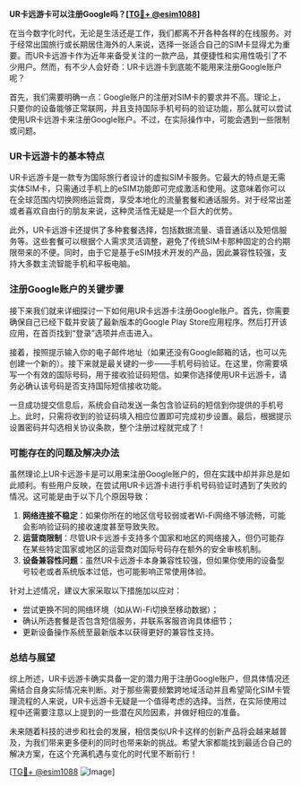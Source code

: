 **UR卡远游卡可以注册Google吗？[[TG💪+ @esim1088](https://t.me/s/esim1088)]**

在当今数字化时代，无论是生活还是工作，我们都离不开各种各样的在线服务。对于经常出国旅行或长期居住海外的人来说，选择一张适合自己的SIM卡显得尤为重要。而UR卡远游卡作为近年来备受关注的一款产品，其便捷性和实用性吸引了不少用户。然而，有不少人会好奇：UR卡远游卡到底能不能用来注册Google账户呢？

首先，我们需要明确一点：Google账户的注册对SIM卡的要求并不高。理论上，只要你的设备能够正常联网，并且支持国际手机号码的验证功能，那么就可以尝试使用UR卡远游卡来注册Google账户。不过，在实际操作中，可能会遇到一些限制或问题。

### UR卡远游卡的基本特点

UR卡远游卡是一款专为国际旅行者设计的虚拟SIM卡服务。它最大的特点是无需实体SIM卡，只需通过手机上的eSIM功能即可完成激活和使用。这意味着你可以在全球范围内切换网络运营商，享受本地化的流量套餐和通话服务。对于经常出差或者喜欢自由行的朋友来说，这种灵活性无疑是一个巨大的优势。

此外，UR卡远游卡还提供了多种套餐选择，包括数据流量、语音通话以及短信服务等。这些套餐可以根据个人需求灵活调整，避免了传统SIM卡那种固定的合约期限带来的不便。同时，由于它是基于eSIM技术开发的产品，因此兼容性较强，支持大多数主流智能手机和平板电脑。

### 注册Google账户的关键步骤

接下来我们就来详细探讨一下如何用UR卡远游卡注册Google账户。首先，你需要确保自己已经下载并安装了最新版本的Google Play Store应用程序。然后打开该应用，在首页找到“登录”选项并点击进入。

接着，按照提示输入你的电子邮件地址（如果还没有Google邮箱的话，也可以先创建一个新的）。接下来就是最关键的一步——手机号码验证。在这里，你需要填写一个有效的国际号码，用于接收验证码短信。如果你选择使用UR卡远游卡，请务必确认该号码是否支持国际短信接收功能。

一旦成功提交信息后，系统会自动发送一条包含验证码的短信到你提供的手机号上。此时，只需将收到的验证码填入相应位置即可完成初步设置。最后，根据提示设置密码并勾选相关协议条款，整个注册过程就完成了！

### 可能存在的问题及解决办法

虽然理论上UR卡远游卡是可以用来注册Google账户的，但在实践中却并非总是如此顺利。有些用户反映，在尝试用UR卡远游卡进行手机号码验证时遇到了失败的情况。这可能是由于以下几个原因导致：

1. **网络连接不稳定**：如果你所在的地区信号较弱或者Wi-Fi网络不够流畅，可能会影响验证码的接收速度甚至导致失败。
2. **运营商限制**：尽管UR卡远游卡支持多个国家和地区的网络接入，但仍可能存在某些特定国家或地区的运营商对国际号码存在额外的安全审核机制。
3. **设备兼容性问题**：虽然UR卡远游卡本身兼容性较强，但如果你使用的设备型号较老或者系统版本过低，也可能影响正常使用体验。

针对上述情况，建议大家采取以下措施加以应对：
- 尝试更换不同的网络环境（如从Wi-Fi切换至移动数据）；
- 确认所选套餐是否包含短信服务，并联系客服咨询具体细节；
- 更新设备操作系统至最新版本以获得更好的兼容性支持。

### 总结与展望

综上所述，UR卡远游卡确实具备一定的潜力用于注册Google账户，但具体情况还需结合自身实际情况来判断。对于那些需要频繁跨地域活动并且希望简化SIM卡管理流程的人来说，UR卡远游卡无疑是一个值得考虑的选择。当然，在实际使用过程中还需要注意以上提到的一些潜在风险因素，并做好相应的准备。

未来随着科技的进步和社会的发展，相信类似UR卡这样的创新产品将会越来越普及，为我们带来更多便利的同时也带来新的挑战。希望大家都能找到最适合自己的解决方案，在这个充满机遇与变化的时代里不断前行！

[[TG💪+ @esim1088](https://t.me/s/esim1088) ![Image](https://i.postimg.cc/4NQfJmqS/Snipaste-2025-05-13-00-14-12.png)]